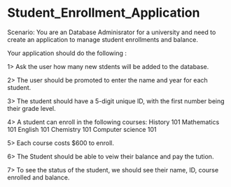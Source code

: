 # Student_Enrollment_Application

Scenario: You are an Database Adminisrator for a university and need to create an application to manage student enrollments and balance.


Your application should do the following :

1> Ask the user how many new stdents will be added to the database.

2> The user should be promoted to enter the name and year for each student.

3> The student should have a 5-digit unique ID, with the first number being their grade level.

4> A student can enroll in the following courses:
History 101
Mathematics 101
English 101
Chemistry 101
Computer science 101

5> Each course costs $600 to enroll.

6> The Student should be able to veiw their balance and pay the tution.

7> To see the status of the student, we should see their name, ID, course enrolled and balance.
